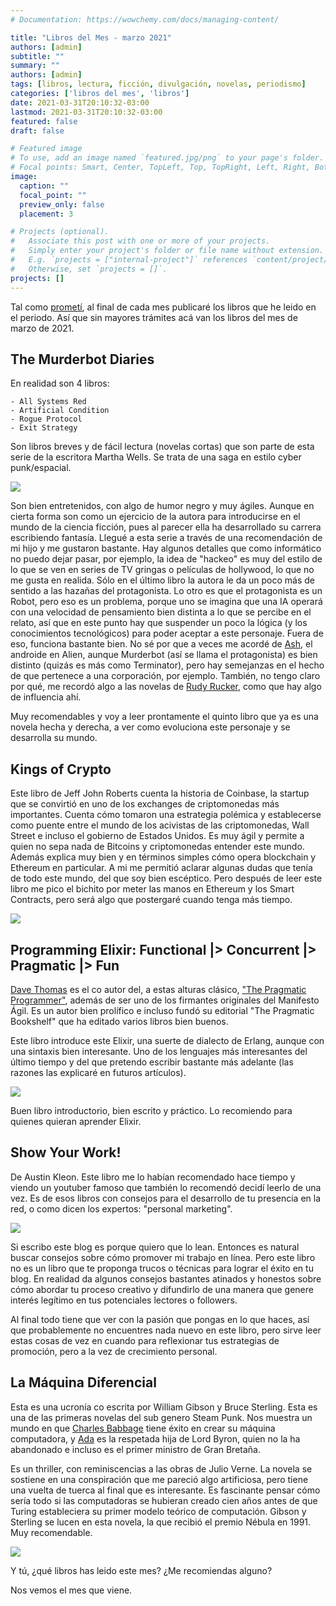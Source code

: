 ```yaml
---
# Documentation: https://wowchemy.com/docs/managing-content/

title: "Libros del Mes - marzo 2021"
authors: [admin]
subtitle: ""
summary: ""
authors: [admin]
tags: [libros, lectura, ficción, divulgación, novelas, periodismo]
categories: ['libros del mes', 'libros']
date: 2021-03-31T20:10:32-03:00
lastmod: 2021-03-31T20:10:32-03:00
featured: false
draft: false

# Featured image
# To use, add an image named `featured.jpg/png` to your page's folder.
# Focal points: Smart, Center, TopLeft, Top, TopRight, Left, Right, BottomLeft, Bottom, BottomRight.
image:
  caption: ""
  focal_point: ""
  preview_only: false
  placement: 3

# Projects (optional).
#   Associate this post with one or more of your projects.
#   Simply enter your project's folder or file name without extension.
#   E.g. `projects = ["internal-project"]` references `content/project/deep-learning/index.md`.
#   Otherwise, set `projects = []`.
projects: []
---
```


Tal como [prometí](/blog/lnds/2021/02/27/libros-del-mes/), al final de cada mes publicaré los libros que he leido en el periodo. Así que sin mayores trámites acá van los libros del mes de marzo de 2021.

## The Murderbot Diaries

En realidad son 4 libros:

    - All Systems Red
    - Artificial Condition
    - Rogue Protocol
    - Exit Strategy


Son libros breves y de fácil lectura (novelas cortas) que son parte de esta serie de la escritora Martha Wells. Se trata de una saga en estilo cyber punk/espacial. 

![](libro1.jpg)

Son bien entretenidos, con algo de humor negro y muy ágiles. Aunque en cierta forma son como un ejercicio de la autora para introducirse en el mundo de la ciencia ficción, pues al parecer ella ha desarrollado su carrera escribiendo fantasía. Llegué a esta serie a través de una recomendación de mi hijo y me gustaron bastante. Hay algunos detalles que como informático no puedo dejar pasar, por ejemplo, la idea de "hackeo" es muy del estilo de lo que se ven en series de TV gringas o películas de hollywood, lo que no me gusta en realida. Sólo en el último libro la autora le da un poco más de sentido a las hazañas del protagonista. Lo otro es que el protagonista es un Robot, pero eso es un problema, porque uno se imagina que una IA operará con una velocidad de pensamiento bien distinta a lo que se percibe en el relato, así que en este punto hay que suspender un poco la lógica (y los conocimientos tecnológicos) para poder aceptar a este personaje. Fuera de eso, funciona bastante bien. No sé por que a veces me acordé de [Ash](https://en.wikipedia.org/wiki/Ash_(Alien)), el androide en Alien, aunque  Murderbot (así se llama el protagonista) es bien distinto (quizás es más como Terminator), pero hay semejanzas en el hecho de que pertenece a una corporación, por ejemplo. También, no tengo claro por qué, me recordó algo a las novelas de [Rudy Rucker](https://en.wikipedia.org/wiki/Rudy_Rucker), como que hay algo de influencia ahí. 

Muy recomendables y voy a leer prontamente el quinto libro que ya es una novela hecha y derecha, a ver como evoluciona este personaje y se desarrolla su mundo.

## Kings of Crypto

Este libro de Jeff John Roberts cuenta la historia de Coinbase, la startup que se convirtió en uno de los exchanges de criptomonedas más importantes. Cuenta cómo tomaron una estrategia polémica y establecerse como puente entre el mundo de los acivistas de las criptomonedas, Wall Street e incluso el gobierno de Estados Unidos. Es muy ágil y permite a quien no sepa nada de Bitcoins y criptomonedas entender este mundo. Además explica muy bien y en términos simples cómo opera blockchain y Ethereum en particular. A mi me permitió aclarar algunas dudas que tenía de todo este mundo, del que soy bien escéptico. Pero después de leer este libro me pico el bichito por meter las manos en Ethereum y los Smart Contracts, pero será algo que postergaré cuando tenga más tiempo.

![](libro2.jpg)


## Programming Elixir: Functional |> Concurrent |> Pragmatic |> Fun

[Dave Thomas](https://en.wikipedia.org/wiki/Dave_Thomas_(programmer)) es el co autor del, a estas alturas clásico, ["The Pragmatic Programmer"](https://pragprog.com/titles/tpp20/the-pragmatic-programmer-20th-anniversary-edition/), además de ser uno de los firmantes originales del Manifesto Ágil. Es un autor bien prolífico e incluso fundó su editorial "The Pragmatic Bookshelf" que ha editado varios libros bien buenos.

Este libro introduce este Elixir, una suerte de dialecto de Erlang, aunque con una sintaxis bien interesante. Uno de los lenguajes más interesantes del último tiempo y del que pretendo escribir bastante más adelante (las razones las explicaré en futuros artículos).

![](libro3.jpg)

Buen libro introductorio, bien escrito y práctico. Lo recomiendo para quienes quieran aprender Elixir.


## Show Your Work!

De Austin Kleon. Este libro me lo habían recomendado hace tiempo y viendo un youtuber famoso que también lo recomendó decidí leerlo de una vez. Es de esos libros con consejos para el desarrollo de tu presencia en la red, o como dicen los expertos: "personal marketing".

![](libro4.jpg)

Si escribo este blog es porque quiero que lo lean. Entonces es natural buscar consejos sobre cómo promover mi trabajo en línea. Pero este libro no es un libro que te proponga trucos o técnicas para lograr el éxito en tu blog. En realidad da algunos consejos bastantes atinados y honestos sobre cómo abordar tu proceso creativo y difundirlo de una manera que genere interés legítimo en tus potenciales lectores o followers. 

Al final todo tiene que ver con la pasión que pongas en lo que haces, así que probablemente no encuentres nada nuevo en este libro, pero sirve leer estas cosas de vez en cuando para reflexionar tus estrategias de promoción, pero a la vez de crecimiento personal. 


## La Máquina Diferencial

Esta es una ucronía co escrita por William Gibson y Bruce Sterling. Esta es una de las primeras novelas del sub genero Steam Punk. Nos muestra un mundo en que [Charles Babbage](https://lnds.net/blog/lnds/2011/10/18/desde-siempre/) tiene éxito en crear su máquina computadora, y [Ada](https://lnds.net/blog/lnds/2009/01/17/la-primera-analista-de-sistemas/) es la respetada hija de Lord Byron, quien no la ha abandonado e incluso es el primer ministro de Gran Bretaña. 

Es un thriller, con reminiscencias a las obras de Julio Verne. La novela se sostiene en  una conspiración que me pareció algo artificiosa, pero tiene una vuelta de tuerca al final que es interesante. Es fascinante pensar cómo sería todo si las computadoras se hubieran creado cien años antes de que Turing estableciera su primer modelo teórico de computación. Gibson y Sterling se lucen en esta novela, la que recibió el premio Nébula en 1991. Muy recomendable. 

![](libro5.jpg)

Y tú, ¿qué libros has leido este mes? ¿Me recomiendas alguno?

Nos vemos el mes que viene.